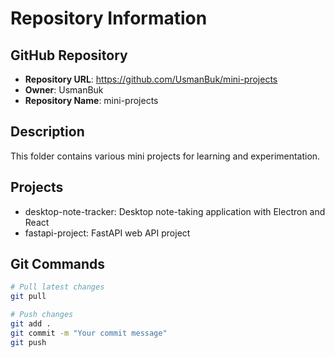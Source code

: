 # Repository Information

## GitHub Repository
- **Repository URL**: https://github.com/UsmanBuk/mini-projects
- **Owner**: UsmanBuk
- **Repository Name**: mini-projects

## Description
This folder contains various mini projects for learning and experimentation.

## Projects
- desktop-note-tracker: Desktop note-taking application with Electron and React
- fastapi-project: FastAPI web API project

## Git Commands
```bash
# Pull latest changes
git pull

# Push changes
git add .
git commit -m "Your commit message"
git push
```

